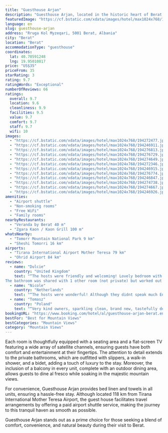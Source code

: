 ```yaml
---
title: "Guesthouse Arjan"
description: "Guesthouse Arjan, located in the historic heart of Berat, presents travelers with a serene retreat that boasts modern comforts in a picturesque setting."
featuredImage: "https://cf.bstatic.com/xdata/images/hotel/max1024x768/194272477.jpg?k=b626801bb7c8210fae7fe476690c93d023bc2549193a8b12f2f80a521c18f3af&o=&hp=1"
language: en
slug: guesthouse-arjan
address: "Rruga Kol Myzeqari, 5001 Berat, Albania"
city: "Berat"
location: "Berat"
accommodationType: "guesthouse"
coordinates:
  lat: 40.70591248
  lng: 19.95010817
price: "US$35"
priceFrom: 35
starRating: 3
rating: 9.7
ratingWords: "Exceptional"
numberOfReviews: 66
ratings:
  overall: 9.7
  location: 9.6
  cleanliness: 9.9
  facilities: 9.5
  value: 9.7
  comfort: 9.7
  staff: 9.7
  wifi: 10
images:
  - "https://cf.bstatic.com/xdata/images/hotel/max1024x768/194272477.jpg?k=b626801bb7c8210fae7fe476690c93d023bc2549193a8b12f2f80a521c18f3af&o=&hp=1"
  - "https://cf.bstatic.com/xdata/images/hotel/max1024x768/194246911.jpg?k=f0e0243eaed03c41f5b56f6dfe0ae54ffc1fdba5f3a45c881b56a907592b2e3c&o=&hp=1"
  - "https://cf.bstatic.com/xdata/images/hotel/max1024x768/194276813.jpg?k=63b42e92304d51aa7d68f36e9129dcdce2314e52487e4c68caf354773264f1f9&o=&hp=1"
  - "https://cf.bstatic.com/xdata/images/hotel/max1024x768/194276729.jpg?k=b29e6799ca454960154b806f33d14f15d44cac49cc7994e1bb78ba0efc34e269&o=&hp=1"
  - "https://cf.bstatic.com/xdata/images/hotel/max1024x768/194274649.jpg?k=d17d2796452dae51dd3dc232a384643d627196ee068665fdde936207c10743f3&o=&hp=1"
  - "https://cf.bstatic.com/xdata/images/hotel/max1024x768/194272346.jpg?k=15371b9f32a66402365c11b5dbd39fe8357d8b90d2b57edaeb22ae2ddb32331f&o=&hp=1"
  - "https://cf.bstatic.com/xdata/images/hotel/max1024x768/194246915.jpg?k=5a2a0af996d63c08005325cf515e14ab151fe22041c06f76ba1e47e2286b07c1&o=&hp=1"
  - "https://cf.bstatic.com/xdata/images/hotel/max1024x768/194276774.jpg?k=87b635d546e7915c8678dd9d333d1287c3823d289b7bd03ca4c0f5a26f5f9775&o=&hp=1"
  - "https://cf.bstatic.com/xdata/images/hotel/max1024x768/194246847.jpg?k=b03480296455e330ab7139ec4f8d988053e95ff5f61ef474869881bdca22132f&o=&hp=1"
  - "https://cf.bstatic.com/xdata/images/hotel/max1024x768/194274738.jpg?k=d6bf74fe4388ab8c88b75ed4a6a4603bd5a8ca862f81c491b17e3cbd5ee04912&o=&hp=1"
  - "https://cf.bstatic.com/xdata/images/hotel/max1024x768/194274667.jpg?k=7cb558630909274d5ba393ddfe03d95066ab53e6d0cc5c07a607de7b92a553ec&o=&hp=1"
  - "https://cf.bstatic.com/xdata/images/hotel/max1024x768/194246926.jpg?k=f11cc78129c76d43b3105a074db2a4ca6ee211468ac26834e5b61c0143280e48&o=&hp=1"
amenities:
  - "Airport shuttle"
  - "Non-smoking rooms"
  - "Free WiFi"
  - "Family rooms"
nearbyRestaurants:
  - "Veranda by Berat 40 m"
  - "Zgara Kaon / Kaon Grill 100 m"
whatsNearby:
  - "Tomorr Mountain National Park 9 km"
  - "Sheshi Tomorri 16 km"
airports:
  - "Tirana International Airport Mother Teresa 79 km"
  - "Ohrid Airport 84 km"
reviews:
  - name: "Dulcie"
    country: "United Kingdom"
    text: "“The hosts were friendly and welcoming! Lovely bedroom with very comfy beds!
The bathroom was shared with 1 other room (not private) but worked out fine, all was very clean and comfortable and had a great location!”"
  - name: "Nicole"
    country: "Netherlands"
    text: "“The hosts were wonderful! Although they didnt speak much English, they made an effort to communicate and made us feel very welcome and comfortable anyway. Also the location is perfect and the bathroom was very modern with one of the best showers...”"
  - name: "Tomasz"
    country: "Poland"
    text: "“Very kind owners, sparkling clean, brand new, tastefully decorated.”"
bookingURL: "https://www.booking.com/hotel/al/guesthouse-arjan-berat.en-gb.html?aid=8035640"
bestFor: "Best for Mountain Views"
bestCategories: "Mountain Views"
category: "Mountain Views"
---
```


Each room is thoughtfully equipped with a seating area and a flat-screen TV featuring a wide array of satellite channels, ensuring guests have both comfort and entertainment at their fingertips. The attention to detail extends to the private bathrooms, which are outfitted with slippers, a walk-in shower, and a bidet, adding a touch of luxury to the stay. Moreover, the inclusion of a balcony in every unit, complete with an outdoor dining area, allows guests to dine al fresco while soaking in the majestic mountain views.

For convenience, Guesthouse Arjan provides bed linen and towels in all units, ensuring a hassle-free stay. Although located 118 km from Tirana International Mother Teresa Airport, the guest house facilitates travel arrangements by offering a paid airport shuttle service, making the journey to this tranquil haven as smooth as possible.

Guesthouse Arjan stands out as a prime choice for those seeking a blend of comfort, convenience, and natural beauty during their visit to Berat.